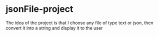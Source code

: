 # jsonFile-project
The idea of ​​the project is that I choose any file of type text or json, then convert it into a string and display it to the user
